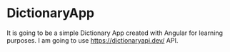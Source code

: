 # DictionaryApp

It is going to be a simple Dictionary App created with Angular for learning purposes. I am going to use https://dictionaryapi.dev/ API.
